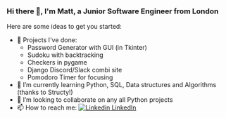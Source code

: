 ### Hi there 👋, I'm Matt, a Junior Software Engineer from London


Here are some ideas to get you started:

- 🔭 Projects I've done:
     - Password Generator with GUI (in Tkinter)
     - Sudoku with backtracking
     - Checkers in pygame
     - Django Discord/Slack combi site
     - Pomodoro Timer for focusing
- 🌱 I’m currently learning Python, SQL, Data structures and Algorithms (thanks to Structy!)
- 👯 I’m looking to collaborate on any all Python projects
- 📫 How to reach me: [![Linkedin](https://i.stack.imgur.com/gVE0j.png) LinkedIn](https://www.linkedin.com/in/mbutcherdev)
